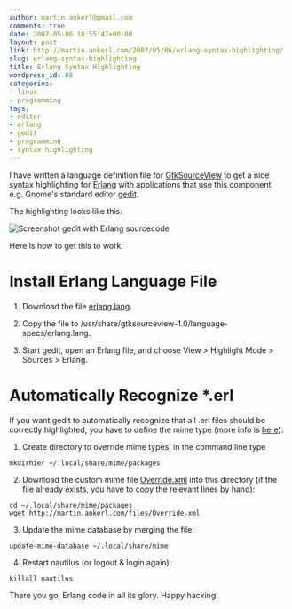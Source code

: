 ```yaml
---
author: martin.ankerl@gmail.com
comments: true
date: 2007-05-06 18:55:47+00:00
layout: post
link: http://martin.ankerl.com/2007/05/06/erlang-syntax-highlighting/
slug: erlang-syntax-highlighting
title: Erlang Syntax Highlighting
wordpress_id: 88
categories:
- linux
- programming
tags:
- editor
- erlang
- gedit
- programming
- syntax highlighting
---
```


I have written a language definition file for [GtkSourceView](http://gtksourceview.sourceforge.net/) to get a nice syntax highlighting for [Erlang](http://www.erlang.org/) with applications that use this component, e.g. Gnome's standard editor [gedit](http://www.gnome.org/projects/gedit/).

The highlighting looks like this:

![Screenshot gedit with Erlang sourcecode](/files/erlang-gedit.png)


Here is how to get this to work:
<!-- more -->


# Install Erlang Language File






  1. Download the file [erlang.lang](/files/erlang.lang).


  2. Copy the file to /usr/share/gtksourceview-1.0/language-specs/erlang.lang.


  3. Start gedit, open an Erlang file, and choose View > Highlight Mode > Sources > Erlang.




# Automatically Recognize *.erl


If you want gedit to automatically recognize that all .erl files should be correctly highlighted, you have to define the mime type (more info is [here](http://zerokspot.com/node/35)):





  1. Create directory to override mime types, in the command line type

    
    mkdirhier ~/.local/share/mime/packages




  2. Download the custom mime file [Override.xml](/files/Override.xml) into this directory (if the file already exists, you have to copy the relevant lines by hand):

    
    cd ~/.local/share/mime/packages
    wget http://martin.ankerl.com/files/Override.xml




  3. Update the mime database by merging the file:

    
    update-mime-database ~/.local/share/mime




  4. Restart nautilus (or logout & login again):

    
    killall nautilus







There you go, Erlang code in all its glory. Happy hacking!
